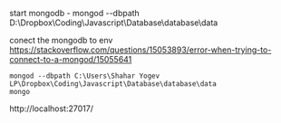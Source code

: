 
start mongodb  - 
mongod --dbpath D:\Dropbox\Coding\Javascript\Database\database\data

conect the mongodb to env https://stackoverflow.com/questions/15053893/error-when-trying-to-connect-to-a-mongod/15055641

```
mongod --dbpath C:\Users\Shahar Yogev LP\Dropbox\Coding\Javascript\Database\database\data
mongo
```



http://localhost:27017/